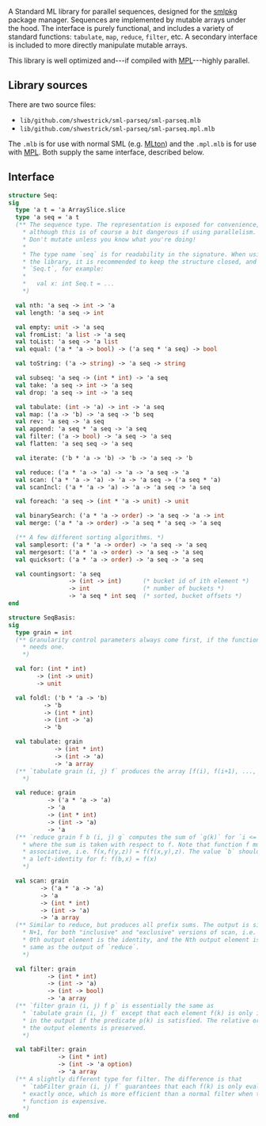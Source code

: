A Standard ML library for parallel sequences, designed for the
[smlpkg](https://github.com/diku-dk/smlpkg) package manager. Sequences are
implemented by mutable arrays under the hood. The interface is purely
functional, and includes a variety of standard functions: `tabulate`, `map`,
`reduce`, `filter`, etc. A secondary interface is included to more directly
manipulate mutable arrays.

This library is well optimized and---if compiled with
[MPL](https://github.com/mpllang/mpl)---highly parallel.

## Library sources

There are two source files:
  - `lib/github.com/shwestrick/sml-parseq/sml-parseq.mlb`
  - `lib/github.com/shwestrick/sml-parseq/sml-parseq.mpl.mlb`

The `.mlb` is for use with normal SML (e.g. [MLton](http://mlton.org/))
and the `.mpl.mlb` is for use with [MPL](https://github.com/mpllang/mpl).
Both supply the same interface, described below.

## Interface

```sml
structure Seq:
sig
  type 'a t = 'a ArraySlice.slice
  type 'a seq = 'a t
  (** The sequence type. The representation is exposed for convenience,
    * although this is of course a bit dangerous if using parallelism.
    * Don't mutate unless you know what you're doing!
    *
    * The type name `seq` is for readability in the signature. When using
    * the library, it is recommended to keep the structure closed, and use
    * `Seq.t`, for example:
    *
    *   val x: int Seq.t = ...
    *)

  val nth: 'a seq -> int -> 'a
  val length: 'a seq -> int

  val empty: unit -> 'a seq
  val fromList: 'a list -> 'a seq
  val toList: 'a seq -> 'a list
  val equal: ('a * 'a -> bool) -> ('a seq * 'a seq) -> bool

  val toString: ('a -> string) -> 'a seq -> string

  val subseq: 'a seq -> (int * int) -> 'a seq
  val take: 'a seq -> int -> 'a seq
  val drop: 'a seq -> int -> 'a seq

  val tabulate: (int -> 'a) -> int -> 'a seq
  val map: ('a -> 'b) -> 'a seq -> 'b seq
  val rev: 'a seq -> 'a seq
  val append: 'a seq * 'a seq -> 'a seq
  val filter: ('a -> bool) -> 'a seq -> 'a seq
  val flatten: 'a seq seq -> 'a seq

  val iterate: ('b * 'a -> 'b) -> 'b -> 'a seq -> 'b

  val reduce: ('a * 'a -> 'a) -> 'a -> 'a seq -> 'a
  val scan: ('a * 'a -> 'a) -> 'a -> 'a seq -> ('a seq * 'a)
  val scanIncl: ('a * 'a -> 'a) -> 'a -> 'a seq -> 'a seq

  val foreach: 'a seq -> (int * 'a -> unit) -> unit

  val binarySearch: ('a * 'a -> order) -> 'a seq -> 'a -> int
  val merge: ('a * 'a -> order) -> 'a seq * 'a seq -> 'a seq

  (** A few different sorting algorithms. *)
  val samplesort: ('a * 'a -> order) -> 'a seq -> 'a seq
  val mergesort: ('a * 'a -> order) -> 'a seq -> 'a seq
  val quicksort: ('a * 'a -> order) -> 'a seq -> 'a seq

  val countingsort: 'a seq
                 -> (int -> int)      (* bucket id of ith element *)
                 -> int               (* number of buckets *)
                 -> 'a seq * int seq  (* sorted, bucket offsets *)
end
```

```sml
structure SeqBasis:
sig
  type grain = int
  (** Granularity control parameters always come first, if the function
    * needs one.
    *)

  val for: (int * int)
        -> (int -> unit)
        -> unit

  val foldl: ('b * 'a -> 'b)
          -> 'b
          -> (int * int)
          -> (int -> 'a)
          -> 'b

  val tabulate: grain
             -> (int * int)
             -> (int -> 'a)
             -> 'a array
  (** `tabulate grain (i, j) f` produces the array [f(i), f(i+1), ..., f(j-1)].
    *)

  val reduce: grain
           -> ('a * 'a -> 'a)
           -> 'a
           -> (int * int)
           -> (int -> 'a)
           -> 'a
  (** `reduce grain f b (i, j) g` computes the sum of `g(k)` for `i <= k < j`,
    * where the sum is taken with respect to f. Note that function f must be
    * associative, i.e. f(x,f(y,z)) = f(f(x,y),z). The value `b` should be
    * a left-identity for f: f(b,x) = f(x)
    *)

  val scan: grain
         -> ('a * 'a -> 'a)
         -> 'a
         -> (int * int)
         -> (int -> 'a)
         -> 'a array
  (** Similar to reduce, but produces all prefix sums. The output is size
    * N+1, for both "inclusive" and "exclusive" versions of scan, i.e. the
    * 0th output element is the identity, and the Nth output element is the
    * same as the output of `reduce`.
    *)

  val filter: grain
           -> (int * int)
           -> (int -> 'a)
           -> (int -> bool)
           -> 'a array
  (** `filter grain (i, j) f p` is essentially the same as
    * `tabulate grain (i, j) f` except that each element f(k) is only included
    * in the output if the predicate p(k) is satisfied. The relative order of
    * the output elements is preserved.
    *)

  val tabFilter: grain
              -> (int * int)
              -> (int -> 'a option)
              -> 'a array
  (** A slightly different type for filter. The difference is that
    * `tabFilter grain (i, j) f` guarantees that each f(k) is only evaluated
    * exactly once, which is more efficient than a normal filter when the
    * function is expensive.
    *)
end
```
